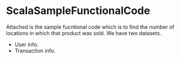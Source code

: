 # ScalaSampleFunctionalCode
Attached is the sample fucntional code which is to find the number of locations in which that product was sold.
We have two datasets.
  - User info.
  - Transaction info.
